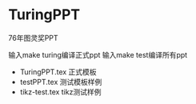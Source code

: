TuringPPT
=========

76年图灵奖PPT

输入make turing编译正式ppt
输入make test编译所有ppt

* TuringPPT.tex 正式模板
* testPPT.tex 测试模板样例
* tikz-test.tex tikz测试样例

